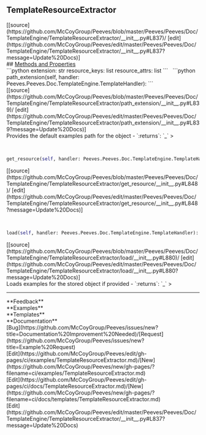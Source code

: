 ## <a id="Peeves.Peeves.Doc.TemplateEngine.TemplateResourceExtractor">TemplateResourceExtractor</a> 

<div class="docs-source-link" markdown="1">
[[source](https://github.com/McCoyGroup/Peeves/blob/master/Peeves/Peeves/Doc/TemplateEngine/TemplateResourceExtractor/__init__.py#L837)/
[edit](https://github.com/McCoyGroup/Peeves/edit/master/Peeves/Peeves/Doc/TemplateEngine/TemplateResourceExtractor/__init__.py#L837?message=Update%20Docs)]
</div>









<div class="collapsible-section">
 <div class="collapsible-section collapsible-section-header" markdown="1">
## <a class="collapse-link" data-toggle="collapse" href="#methods" markdown="1"> Methods and Properties</a> <a class="float-right" data-toggle="collapse" href="#methods"><i class="fa fa-chevron-down"></i></a>
 </div>
 <div class="collapsible-section collapsible-section-body collapse " id="methods" markdown="1">
 ```python
extension: str
resource_keys: list
resource_attrs: list
```
<a id="Peeves.Peeves.Doc.TemplateEngine.TemplateResourceExtractor.path_extension" class="docs-object-method">&nbsp;</a> 
```python
path_extension(self, handler: Peeves.Peeves.Doc.TemplateEngine.TemplateHandler): 
```
<div class="docs-source-link" markdown="1">
[[source](https://github.com/McCoyGroup/Peeves/blob/master/Peeves/Peeves/Doc/TemplateEngine/TemplateResourceExtractor/path_extension/__init__.py#L839)/
[edit](https://github.com/McCoyGroup/Peeves/edit/master/Peeves/Peeves/Doc/TemplateEngine/TemplateResourceExtractor/path_extension/__init__.py#L839?message=Update%20Docs)]
</div>
Provides the default examples path for the object
  - `:returns`: `_`
    >


<a id="Peeves.Peeves.Doc.TemplateEngine.TemplateResourceExtractor.get_resource" class="docs-object-method">&nbsp;</a> 
```python
get_resource(self, handler: Peeves.Peeves.Doc.TemplateEngine.TemplateHandler, keys=None, attrs=None): 
```
<div class="docs-source-link" markdown="1">
[[source](https://github.com/McCoyGroup/Peeves/blob/master/Peeves/Peeves/Doc/TemplateEngine/TemplateResourceExtractor/get_resource/__init__.py#L848)/
[edit](https://github.com/McCoyGroup/Peeves/edit/master/Peeves/Peeves/Doc/TemplateEngine/TemplateResourceExtractor/get_resource/__init__.py#L848?message=Update%20Docs)]
</div>


<a id="Peeves.Peeves.Doc.TemplateEngine.TemplateResourceExtractor.load" class="docs-object-method">&nbsp;</a> 
```python
load(self, handler: Peeves.Peeves.Doc.TemplateEngine.TemplateHandler): 
```
<div class="docs-source-link" markdown="1">
[[source](https://github.com/McCoyGroup/Peeves/blob/master/Peeves/Peeves/Doc/TemplateEngine/TemplateResourceExtractor/load/__init__.py#L880)/
[edit](https://github.com/McCoyGroup/Peeves/edit/master/Peeves/Peeves/Doc/TemplateEngine/TemplateResourceExtractor/load/__init__.py#L880?message=Update%20Docs)]
</div>
Loads examples for the stored object if provided
  - `:returns`: `_`
    >
 </div>
</div>











---


<div markdown="1" class="text-secondary">
<div class="container">
  <div class="row">
   <div class="col" markdown="1">
**Feedback**   
</div>
   <div class="col" markdown="1">
**Examples**   
</div>
   <div class="col" markdown="1">
**Templates**   
</div>
   <div class="col" markdown="1">
**Documentation**   
</div>
   <div class="col" markdown="1">
   
</div>
   <div class="col" markdown="1">
   
</div>
   <div class="col" markdown="1">
   
</div>
</div>
  <div class="row">
   <div class="col" markdown="1">
[Bug](https://github.com/McCoyGroup/Peeves/issues/new?title=Documentation%20Improvement%20Needed)/[Request](https://github.com/McCoyGroup/Peeves/issues/new?title=Example%20Request)   
</div>
   <div class="col" markdown="1">
[Edit](https://github.com/McCoyGroup/Peeves/edit/gh-pages/ci/examples/TemplateResourceExtractor.md)/[New](https://github.com/McCoyGroup/Peeves/new/gh-pages/?filename=ci/examples/TemplateResourceExtractor.md)   
</div>
   <div class="col" markdown="1">
[Edit](https://github.com/McCoyGroup/Peeves/edit/gh-pages/ci/docs/TemplateResourceExtractor.md)/[New](https://github.com/McCoyGroup/Peeves/new/gh-pages/?filename=ci/docs/templates/TemplateResourceExtractor.md)   
</div>
   <div class="col" markdown="1">
[Edit](https://github.com/McCoyGroup/Peeves/edit/master/Peeves/Peeves/Doc/TemplateEngine/TemplateResourceExtractor/__init__.py#L837?message=Update%20Docs)   
</div>
   <div class="col" markdown="1">
   
</div>
   <div class="col" markdown="1">
   
</div>
   <div class="col" markdown="1">
   
</div>
</div>
</div>
</div>